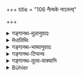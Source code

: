 +++
title = "106 नैत्यके नाऽस्त्य्"

+++

<details><summary>गङ्गानथ-मूलानुवादः</summary>

There is no “day forbidden for study” in regard to the daily recitation; since this has been called “Brahmasatra”; it is meritorious, being offered with the offering of study, and being maintained by the syllable “vaṣaṭ” in the shape of the recitation made on forbidden days.—(106)
</details>

<details><summary>मेधातिथिः</summary>

पूर्वविधिशेषो ऽयम् अर्थवादः । एतेन हेतुना **नैत्यके नास्त्य् अनध्यायो** यतो **ब्रह्मस्त्रं तत् स्मृतम्** । सततप्रवृत्तं सत्रं यथा सहस्रसंवत्सरादिसत्रं न कदाचिच् छिद्यत इत्य् अतः सत्रम् एवम् इदम् अपि । ब्रह्माध्ययननिर्वर्त्यं ब्रह्मसत्रम्, सत्रत्वाच् च न कदाचिद् विच्छेत्तव्यम् । विच्छेदे हि सत्रत्वं न स्यात् । 

सत्रत्वम् इदानीं रूपकभङ्ग्या योजयति । **ब्रह्म** अध्ययनम् **आहुतिहुतम्** अन्यत् सत्रं सोमाहुत्या हूयते । जुहोतिर् अनिवृत्तौ[^३२९] वर्तते, अनेकार्थात्वाद् धातूनाम् । ब्रह्मशब्देन तद्विषयाध्ययनक्रिया लक्ष्यते । ब्रह्माध्ययनम् आहुतिर् इव "उपमितं व्याघ्रादिभिः" (पाण् २.१.५६) इति समासः । अनध्याये यद् अध्ययनं तेन **वषट्कृतम्** । यथा याज्यान्त अविच्छेदो वषट्कारेण क्रियत एवं चतुर्दश्याद्यनध्यायाध्ययनं वषट्कारस्थानीयम् । वषट्शब्देन वौष्ट्शब्दो लक्ष्यते । तेन **कृतं** युक्तं संस्कृतम् । साधनंक्रेति समासः ॥ २.१०६ ॥
</details>

<details><summary>गङ्गानथ-भाष्यानुवादः</summary>

This verse supplies the valedictory supplement to the foregoing Injunction.

For the following reason, ‘*in regard to the daily recitation, there is no day forbidden for study*,’ because ‘*it has been called Brahmasatra*.’ That is called ‘*Satra*’ which is performed continuously; just as the *Satra* continues to be performed for thousand years and more without a break—and the sacrifice consisting of Vedic Study also is a *Satra*; and because it is a *Satra*, there should he no break in it; for if there were a break, it would cease to be ‘*Satra*.’

That the Recitation is a *Satra* is further explained by means of a metaphor. (1) This *Satra* is offered with the offering of ‘Brahman’—*i.e*., study; just as the ordinary *Satra* is offered with the offering of Soma. The root ‘*hu*’ in this connection stands for
*unceasing offering*, verbal roots being capable of several
significations. The term \* *Brahma*’ indicates the act of study pertaining to the Veda. The ‘study of Brahma’ is like an ‘offering’; this compound (‘*Brahmā-huti*’) being in accordance with Pāṇini 2.1.50.

The recitation that is done on the forbidden days supplies the place of the syllable ‘*v* *aṣaṭ*.’ In the ordinary *Satra*, at the end of each Yājyā-hymn tho continuity is maintained by the uttering of the syllable ‘*vaṣat*’; and in the same manner, the continuity of ‘Vedic Study’ is maintained by the recitation that is made on the *Caturdaśī* and other forbidden days; and this recitation therefore takes the place of the syllable ‘*vaṣaṭ*.’

The term ‘*vaṣat*’ here indicates the syllable ‘*vauṣaṭ*.’

The *Satra* is ‘*maintained*—*i.e*.’, accomplished—by this syllable. The compound (‘*vaṣaṭkṛtam*’) being in accordance with Pāṇini 2.1.32.—(106)
</details>

<details><summary>गङ्गानथ-टिप्पन्यः</summary>

“The last clause of verse 106 finds its explanation by the passage from,
the Śatapatha Brāhmaṇa quoted by Āpastamba, 1. 12. 3.”—Buhler.

Neither Buhler’s, nor Burnell’s, nor Hopkins’ rendering of the verse is
in keeping with the explanation provided by Medhātithi or Kullūka.

This verse is quoted in *Madanapārijāta* (p. 282) along with 105, as
setting forth an exception to the rules regarding days unfit for
study;—in *Aparārka* (p. 137);—and in *Hemādri* (Śrāddha, p. 775).
</details>

<details><summary>गङ्गानथ-तुल्य-वाक्यानि</summary>

**(Verses 105-106)  
**

See Comparative notes for [Verse 2.105 (Non-observance of
Holidays)].
</details>

<details><summary>Bühler</summary>

106	There are no forbidden days for the daily recitation, since that is declared to be a Brahmasattra (an everlasting sacrifice offered to Brahman); at that the Veda takes the place of the burnt oblations, and it is meritorious (even), when (natural phenomena, requiring) a cessation of the Veda-study, take the place of the exclamation Vashat.
</details>
